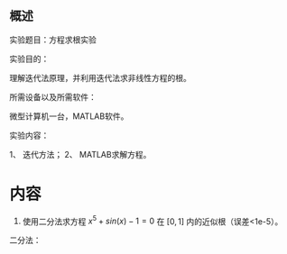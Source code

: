 ## 概述

实验题目：方程求根实验

实验目的：

理解迭代法原理，并利用迭代法求非线性方程的根。

所需设备以及所需软件：

微型计算机一台，MATLAB软件。

实验内容：

1、	迭代方法；
2、	MATLAB求解方程。

# 内容

1. 使用二分法求方程 $x^5+sin(x)-1=0$ 在 $[0,1]$ 内的近似根（误差<1e-5）。

二分法：

